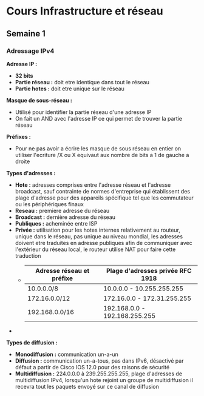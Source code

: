 # Cours Infrastructure et réseau

## Semaine 1

### Adressage IPv4

**Adresse IP :**
- **32 bits**
- **Partie réseau :** doit etre identique dans tout le réseau
- **Partie hotes :** doit etre unique sur le réseau

**Masque de sous-réseau :**
- Utilisé pour identifier la partie réseau d'une adresse IP
- On fait un AND avec l'adresse IP ce qui permet de trouver la partie réseau

**Préfixes :**
- Pour ne pas avoir a écrire les masque de sous réseau en entier on utiliser l'ecriture /X ou X equivaut aux nombre de bits a 1 de gauche a droite

**Types d'adresses :**
- **Hote :** adresses comprises entre l'adresse réseau et l'adresse broadcast, sauf contrainte de normes d'entreprise qui établissent des plage d'adresse pour des appareils spécifique tel que les commutateur ou les périphériques finaux
- **Reseau :** premiere adresse du réseau
- **Broadcast :** dernière adresse du réseau
- **Publiques :** acheminée entre ISP
- **Privée :** utilisation pour les hotes internes relativement au routeur, unique dans le réseau, pas unique au niveau mondial, les adresses doivent etre traduites en adresse publiques afin de communiquer avec l'extérieur du réseau local, le routeur utilise NAT pour faire cette traduction
  - | Adresse réseau et préfixe | Plage d'adresses privée RFC 1918 |
    |---------------------------|----------------------------------|
    | 10.0.0.0/8                | 10.0.0.0 - 10.255.255.255        |
    | 172.16.0.0/12             | 172.16.0.0 - 172.31.255.255      |
    | 192.168.0.0/16            | 192.168.0.0 - 192.168.255.255    |
- 

**Types de diffusion :**
- **Monodiffusion :** communication un-a-un
- **Diffusion :** communication un-a-tous, pas dans IPv6, désactivé par défaut a partir de Cisco IOS 12.0 pour des raisons de sécurité
- **Multidiffusion :** 224.0.0.0 à 239.255.255.255, plage d'adresses de multidiffusion IPv4, lorsqu'un hote rejoint un groupe de multidiffusion il recevra tout les paquets envoyé sur ce canal de diffusion







